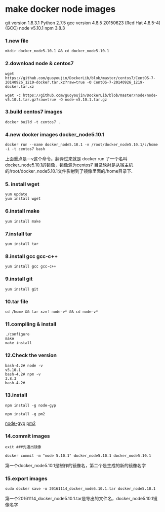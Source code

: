 # make docker node images

git version 1.8.3.1
Python 2.7.5
gcc version 4.8.5 20150623 (Red Hat 4.8.5-4) (GCC)
node v5.10.1
npm 3.8.3

### 1.new file
```shell
mkdir docker_node5.10.1 && cd docker_node5.10.1
```

### 2.download node & centos7
```shell
wget https://github.com/guoyoujin/DockerLib/blob/master/centos7/CentOS-7-20140926_1219-docker.tar.xz?raw=true -O CentOS-7-20140926_1219-docker.tar.xz

wget -c https://github.com/guoyoujin/DockerLib/blob/master/node/node-v5.10.1.tar.gz?raw=true -O node-v5.10.1.tar.gz
```

###  3.build centos7 images
```shell
docker build -t centos7 .
```

### 4.new docker images docker_node5.10.1
```shell
docker run --name docker_node5.10.1 -v /root/docker_node5.10.1/:/home -i -t centos7 bash
```

上面重点是－v这个命令，翻译过来就是 docker run 了一个名叫docker_node5.10.1的镜像，镜像源为centos7
目录映射是从宿主机的/root/docker_node5.10.1文件影射到了镜像里面的/home目录下.

### 5. install wget
```shell
yum update
yum install wget
```

### 6.install make
```shell
yum install make
```

### 7.install tar
```shell
yum install tar
```

### 8.install gcc gcc-c++
```shell
yum install gcc gcc-c++
```

### 9.install git
```shell
yum install git
```

### 10.tar file
```shell
cd /home && tar xzvf node-v* && cd node-v*
```

### 11.compiling & install
```shell
./configure
make
make install
```

### 12.Check the version
```
bash-4.2# node -v
v5.10.1
bash-4.2# npm -v
3.8.3
bash-4.2# 
```

### 13.install
```shell
npm install -g node-gyp

npm install -g pm2

```
<a href="https://github.com/nodejs/node-gyp">node-gyp</a>
<a href="https://github.com/Unitech/pm2">pm2</a>

### 14.commit images
```shell
exit ###先退出镜像

docker commit -m "node 5.10.1" docker_node5.10.1 docker_node5.10.1 
```
第一个docker_node5.10.1是制作的镜像名，第二个是生成的新的镜像名字

### 15.export images
```shell
sudo docker save -o 20161114_docker_node5.10.1.tar docker_node5.10.1
```
第一个20161114_docker_node5.10.1.tar是导出的文件名，docker_node5.10.1镜像名字
